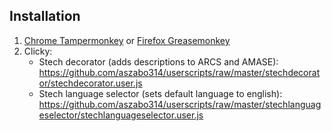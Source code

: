 ## Installation
1. [Chrome Tampermonkey](https://chrome.google.com/webstore/detail/tampermonkey) or [Firefox Greasemonkey](https://addons.mozilla.org/en-US/firefox/addon/greasemonkey/)
2. Clicky:
    - Stech decorator (adds descriptions to ARCS and AMASE): https://github.com/aszabo314/userscripts/raw/master/stechdecorator/stechdecorator.user.js
    - Stech language selector (sets default language to english): https://github.com/aszabo314/userscripts/raw/master/stechlanguageselector/stechlanguageselector.user.js
